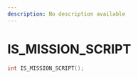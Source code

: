 ```yaml
---
description: No description available 
---
```


# IS_MISSION_SCRIPT

```cpp
int IS_MISSION_SCRIPT();
```